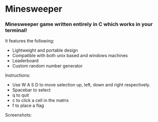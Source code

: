 # Minesweeper

### Minesweeper game written entirely in C which works in your terminal!

It features the following:
- Lightweight and portable design
- Compatible with both unix based and windows machines
- Leaderboard
- Custom random number generator

Instructions:
- Use W A S D to move selection up, left, down and right respectively.
- Spacebar to select
- q to quit
- c to click a cell in the matrix
- f to place a flag

Screenshots:
